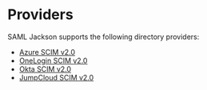 # Providers

SAML Jackson supports the following directory providers:

- [Azure SCIM v2.0](./providers/azure)
- [OneLogin SCIM v2.0](./providers/onelogin)
- [Okta SCIM v2.0](./providers/okta)
- [JumpCloud SCIM v2.0](./providers/jumpcloud)
